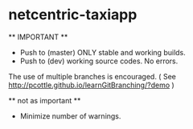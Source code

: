netcentric-taxiapp
==================
** IMPORTANT **
- Push to (master) ONLY stable and working builds.
- Push to (dev) working source codes. No errors.

The use of multiple branches is encouraged.
( See http://pcottle.github.io/learnGitBranching/?demo )

** not as important **
- Minimize number of warnings.
